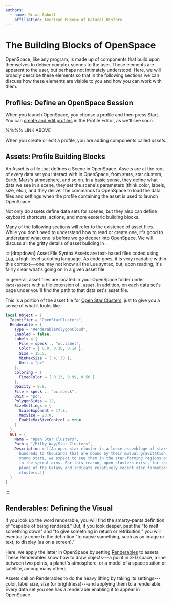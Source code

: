 ```yaml
---
authors:
  - name: Brian Abbott
    affiliation: American Museum of Natural History
---
```



# The Building Blocks of OpenSpace

OpenSpace, like any program, is made up of components that build upon themselves to deliver complex scenes to the user. These elements are apparent to the user, but perhaps not intimately understood. Here, we will broadly describe these elements so that in the following sections we can discuss how these elements are visible to you and how you can work with them.


## Profiles: Define an OpenSpace Session
When you launch OpenSpace, you choose a profile and then press Start. You can [create and edit profiles](/using-openspace/profile-editor/index) in the Profile Editor, as we'll see soon.

%%%% LINK ABOVE

When you create or edit a profile, you are adding components called _assets_. 


## Assets: Profile Building Blocks
An Asset is a file that defines a Scene in OpenSpace. Assets are at the root of every data set you interact with in OpenSpace, from stars, star clusters, Earth, Mars's atmosphere, and so on. In a basic sense, they define what data we see in a scene, they set the scene's parameters (think color, labels, size, etc.), and they deliver the commands to OpenSpace to load the data files and settings when the profile containing the asset is used to launch OpenSpace.

Not only do assets define data sets for scenes, but they also can define keyboard shortcuts, actions, and more esoteric building blocks.

Many of the following sections will refer to the existence of asset files. While you don't need to understand how to read or create one, it's good to understand what one is before we go deeper into OpenSpace. We will discuss all the gritty details of asset building in [](/creating-data-assets/index).


::::{dropdown} Asset File Syntax
Assets are text-based files coded using [Lua](https://www.lua.org/about.html), a high-level scripting language. As code goes, it is very readable within this context---one may not know all the Lua syntax, but, upon reading, it's fairly clear what's going on in a given asset file.

In general, asset files are located in your OpenSpace folder under `data/assets` with a file extension of `.asset`. In addition, on each data set's page under [](/content/index) you'll find the path to that data set's asset file.

This is a portion of the asset file for [Open Star Clusters](/content/milky-way/star-clusters/open-clusters/index), just to give you a sense of what it looks like.

```lua
local Object = {
  Identifier = "OpenStarClusters",
  Renderable = {
    Type = "RenderablePolygonCloud",
    Enabled = false,
    Labels = {
      File = speck .. "oc.label",
      Color = { 0.0, 0.36, 0.14 },
      Size = 15.5,
      MinMaxSize = { 4, 30 },
      Unit = "pc"
    },
    Coloring = {
      FixedColor = { 0.13, 0.99, 0.50 }
    },
    Opacity = 0.9,
    File = speck .. "oc.speck",
    Unit = "pc",
    PolygonSides = 12,
    SizeSettings = {
      ScaleExponent = 17.8,
      MaxSize = 23.0,
      EnableMaxSizeControl = true
    }
  },
  GUI = {
    Name = "Open Star Clusters",
    Path = "/Milky Way/Star Clusters",
    Description = [[An open star cluster is a loose assemblage of stars numbering from
      hundreds to thousands that are bound by their mutual gravitation. Because these are
      young stars, we expect to see them in the star-forming regions of our Galaxy, namely
      in the spiral arms. For this reason, open clusters exist, for the most part, in the
      plane of the Galaxy and indicate relatively recent star formation. Census: 1,867 star
      clusters.]]
  }
}
```
::::


## Renderables: Defining the Visual
If you look up the word renderable, you will find the smarty-pants definition of "capable of being rendered." But, if you look deeper, past the "to melt something down" and "to give something in return or retribution," you will eventually come to the definition "to cause something, such as an image or text, to display (as on a screen)."

Here, we apply the latter in OpenSpace by setting [Renderables](/reference/renderable-overview) to assets. These Renderables know how to draw objects---a point in 3-D space, a line between two points, a planet's atmosphere, or a model of a space station or satellite, among many others.

Assets call on Renderables to do the heavy lifting by taking its settings---color, label size, size (or brightness)---and applying them to a renderable. Every data set you see has a renderable enabling it to appear in OpenSpace.